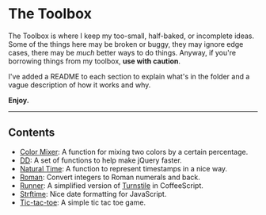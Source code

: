 # The Toolbox

The Toolbox is where I keep my too-small, half-baked, or incomplete ideas. Some of the things here may be broken or buggy, they may ignore edge cases, there may be _much_ better ways to do things. Anyway, if you're borrowing things from my toolbox, __use with caution__.

I've added a README to each section to explain what's in the folder and a vague description of how it works and why.

__Enjoy.__

--------------------------------------------------

## Contents

- [Color Mixer](color-mixer): A function for mixing two colors by a certain percentage.
- [DD](dd): A set of functions to help make jQuery faster.
- [Natural Time](naturaltime): A function to represent timestamps in a nice way.
- [Roman](roman): Convert integers to Roman numerals and back.
- [Runner](runner): A simplified version of [Turnstile](https://github.com/calebrash/turnstile) in CoffeeScript.
- [Strftime](strftime): Nice date formatting for JavaScript.
- [Tic-tac-toe](tic-tac-toe): A simple tic tac toe game.
